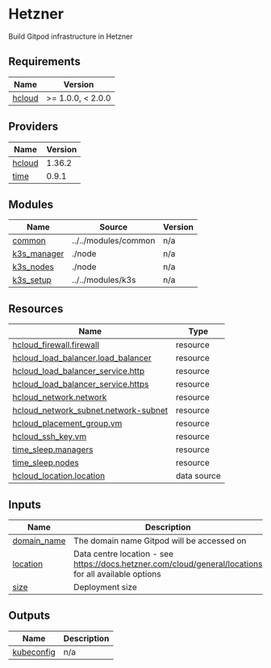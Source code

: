 # Hetzner

Build Gitpod infrastructure in Hetzner

<!-- BEGINNING OF PRE-COMMIT-TERRAFORM DOCS HOOK -->
## Requirements

| Name | Version |
|------|---------|
| <a name="requirement_hcloud"></a> [hcloud](#requirement\_hcloud) | >= 1.0.0, < 2.0.0 |

## Providers

| Name | Version |
|------|---------|
| <a name="provider_hcloud"></a> [hcloud](#provider\_hcloud) | 1.36.2 |
| <a name="provider_time"></a> [time](#provider\_time) | 0.9.1 |

## Modules

| Name | Source | Version |
|------|--------|---------|
| <a name="module_common"></a> [common](#module\_common) | ../../modules/common | n/a |
| <a name="module_k3s_manager"></a> [k3s\_manager](#module\_k3s\_manager) | ./node | n/a |
| <a name="module_k3s_nodes"></a> [k3s\_nodes](#module\_k3s\_nodes) | ./node | n/a |
| <a name="module_k3s_setup"></a> [k3s\_setup](#module\_k3s\_setup) | ../../modules/k3s | n/a |

## Resources

| Name | Type |
|------|------|
| [hcloud_firewall.firewall](https://registry.terraform.io/providers/hetznercloud/hcloud/latest/docs/resources/firewall) | resource |
| [hcloud_load_balancer.load_balancer](https://registry.terraform.io/providers/hetznercloud/hcloud/latest/docs/resources/load_balancer) | resource |
| [hcloud_load_balancer_service.http](https://registry.terraform.io/providers/hetznercloud/hcloud/latest/docs/resources/load_balancer_service) | resource |
| [hcloud_load_balancer_service.https](https://registry.terraform.io/providers/hetznercloud/hcloud/latest/docs/resources/load_balancer_service) | resource |
| [hcloud_network.network](https://registry.terraform.io/providers/hetznercloud/hcloud/latest/docs/resources/network) | resource |
| [hcloud_network_subnet.network-subnet](https://registry.terraform.io/providers/hetznercloud/hcloud/latest/docs/resources/network_subnet) | resource |
| [hcloud_placement_group.vm](https://registry.terraform.io/providers/hetznercloud/hcloud/latest/docs/resources/placement_group) | resource |
| [hcloud_ssh_key.vm](https://registry.terraform.io/providers/hetznercloud/hcloud/latest/docs/resources/ssh_key) | resource |
| [time_sleep.managers](https://registry.terraform.io/providers/hashicorp/time/latest/docs/resources/sleep) | resource |
| [time_sleep.nodes](https://registry.terraform.io/providers/hashicorp/time/latest/docs/resources/sleep) | resource |
| [hcloud_location.location](https://registry.terraform.io/providers/hetznercloud/hcloud/latest/docs/data-sources/location) | data source |

## Inputs

| Name | Description | Type | Default | Required |
|------|-------------|------|---------|:--------:|
| <a name="input_domain_name"></a> [domain\_name](#input\_domain\_name) | The domain name Gitpod will be accessed on | `string` | n/a | yes |
| <a name="input_location"></a> [location](#input\_location) | Data centre location - see https://docs.hetzner.com/cloud/general/locations for all available options | `string` | `"nbg1"` | no |
| <a name="input_size"></a> [size](#input\_size) | Deployment size | `string` | `"small"` | no |

## Outputs

| Name | Description |
|------|-------------|
| <a name="output_kubeconfig"></a> [kubeconfig](#output\_kubeconfig) | n/a |
<!-- END OF PRE-COMMIT-TERRAFORM DOCS HOOK -->
